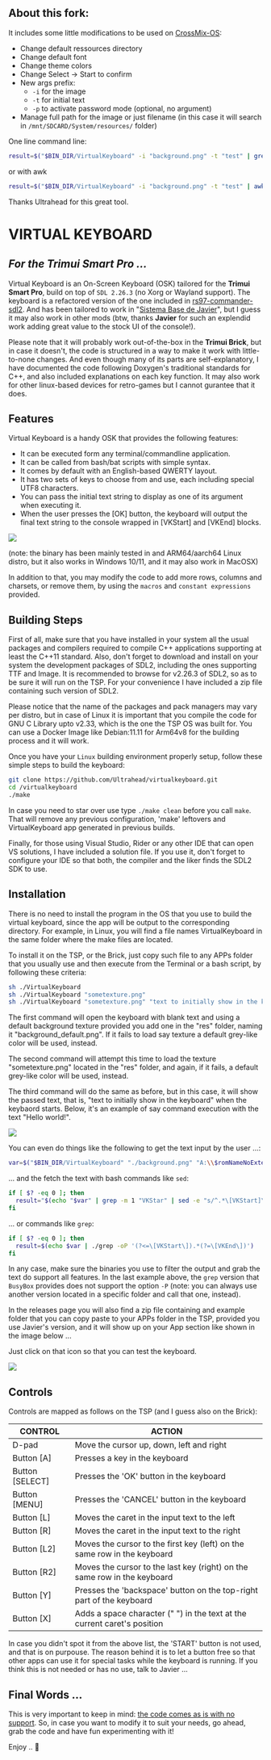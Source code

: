 ## About this fork:

It includes some little modifications to be used on [CrossMix-OS](https://github.com/cizia64/CrossMix-OS/):
- Change default ressources directory
- Change default font
- Change theme colors
- Change Select -> Start to confirm
- New args prefix:
  - `-i` for the image
  - `-t` for initial text
  - `-p` to activate password mode (optional, no argument)
- Manage full path for the image or just filename (in this case it will search in `/mnt/SDCARD/System/resources/` folder)



One line command line:
```sh
result=$("$BIN_DIR/VirtualKeyboard" -i "background.png" -t "test" | grep -o '\[VKStart\].*\[VKEnd\]' | sed -e 's/\[VKStart\]//' -e 's/\[VKEnd\]//')
```
or with awk
```sh
result=$("$BIN_DIR/VirtualKeyboard" -i "background.png" -t "test" | awk '/\[VKStart\]/ && /\[VKEnd\]/ { sub(/^.*\[VKStart\]/, ""); sub(/\[VKEnd\].*$/, ""); print; exit }')
```

Thanks Ultrahead for this great tool.


# VIRTUAL KEYBOARD
## _For the Trimui Smart Pro ..._

Virtual Keyboard is an On-Screen Keyboard (OSK) tailored for the __Trimui Smart Pro__, build on top of ```SDL 2.26.3``` (no Xorg or Wayland support). The keyboard is a refactored version of the one included in  [rs97-commander-sdl2](https://github.com/zfteam/rs97-commander-sdl2). And has been tailored to work in "[Sistema Base de Javier](https://web.telegram.org/a/#-1002392206061_143)", but I guess it may also work in other mods (btw, thanks __Javier__ for such an explendid work adding great value to the stock UI of the console!).

Please note that it will probably work out-of-the-box in the __Trimui Brick__, but in case it doesn't, the code is structured in a way to make it work with little-to-none changes. And even though many of its parts are self-explanatory, I have documented the code following Doxygen's traditional standards for C++, and also included explanations on each key function. It may also work for other linux-based devices for retro-games but I cannot gurantee that it does.

## Features

Virtual Keyboard is a handy OSK that provides the following features:

- It can be executed form any terminal/commandline application.
- It can be called from bash/bat scripts with simple syntax. 
- It comes by default with an English-based QWERTY layout.
- It has two sets of keys to choose from and use, each including special UTF8 characters.
- You can pass the initial text string to display as one of its argument when executing it.
- When the user presses the [OK] button, the keyboard will output the final text string to the console wrapped in [VKStart] and [VKEnd] blocks.

![](https://github.com/Ultrahead/virtualkeyboard/blob/main/screenshots/gif_virtualkeyboard.gif)

(note: the binary has been mainly tested in and ARM64/aarch64 Linux distro, but it also works in Windows 10/11, and it may also work in MacOSX)

In addition to that, you may modify the code to add more rows, columns and charsets, or remove them, by using the ```macros``` and ```constant expressions``` provided.

## Building Steps

First of all, make sure that you have installed in your system all the usual packages and compilers required to compile C++ applications supporting at least the C++11 standard. Also, don't forget to download and install on your system the development packages of SDL2, including the ones supporting TTF and Image. It is recommended to browse for v2.26.3 of SDL2, so as to be sure it will run on the TSP. For your convenience I have included a zip file containing such version of SDL2. 

Please notice that the name of the packages and pack managers may vary per distro, but in case of Linux it is important that you compile the code for GNU C Library upto v2.33, which is the one the TSP OS was built for. You can use a Docker Image like Debian:11.11 for Arm64v8 for the building process and it will work.

Once you have your ```Linux``` building environment properly setup, follow these simple steps to build the keyboard:

```sh
git clone https://github.com/Ultrahead/virtualkeyboard.git
cd /virtualkeyboard
./make
```

In case you need to star over use type ```./make clean``` before you call ```make```. That will remove any previous configuration, 'make' leftovers and VirtualKeyboard app generated in previous builds. 

Finally, for those using Visual Studio, Rider or any other IDE that can open VS solutions, I have included a solution file. If you use it, don't forget to configure your IDE so that both, the compiler and the liker finds the SDL2 SDK to use.

## Installation

There is no need to install the program in the OS that you use to build the virtual keyboard, since the app will be output to the corresponding directory. For example, in Linux, you will find a file names VirtualKeyboard in the same folder where the make files are located.

To install it on the TSP, or the Brick, just copy such file to any APPs folder that you usually use and then execute from the Terminal or a bash script, by following these criteria: 

```sh
sh ./VirtualKeyboard
sh ./VirtualKeyboard "sometexture.png"
sh ./VirtualKeyboard "sometexture.png" "text to initially show in the keyboard"
```

The first command will open the keyboard with blank text and using a default background texture provided you add one in the "res" folder, naming it "background_default.png". If it fails to load say texture a default grey-like color will be used, instead.

The second command will attempt this time to load the texture "sometexture.png" located in the "res" folder, and again, if it fails, a default grey-like color will be used, instead.

The third command will do the same as before, but in this case, it will show the passed text, that is, "text to initially show in the keyboard" when the keybaord starts. Below, it's an example of say command execution with the text "Hello world!".

![](https://github.com/Ultrahead/virtualkeyboard/blob/main/screenshots/img_helloworld.png)

You can even do things like the following to get the text input by the user ...:

```sh
var=$("$BIN_DIR/VirtualKeyboard" "./background.png" "A:\\$romNameNoExtension.PRG")
```

... and the fetch the text with bash commands like ```sed```:

```sh
if [ $? -eq 0 ]; then
  result="$(echo "$var" | grep -m 1 "VKStar" | sed -e "s/^.*\[VKStart]\([^\"]*\)\[VKEnd].*$/\1/i")"
fi
```

... or commands like ```grep```:

```sh
if [ $? -eq 0 ]; then
  result=$(echo $var | ./grep -oP '(?<=\[VKStart\]).*(?=\[VKEnd\])')
fi
```

In any case, make sure the binaries you use to filter the output and grab the text do support all features. In the last example above, the ```grep``` version that ```BusyBox``` provides does not support the option ```-P``` (note: you can always use another version located in a specific folder and call that one, instead).

In the releases page you will also find a zip file containing and example folder that you can copy paste to your APPs folder in the TSP, provided you use Javier's version, and it will show up on your App section like shown in the image below ...

Just click on that icon so that you can test the keyboard.

![](https://github.com/Ultrahead/virtualkeyboard/blob/main/screenshots/img_icon.png)

## Controls

Controls are mapped as follows on the TSP (and I guess also on the Brick):

|CONTROL|ACTION|
|-----|----------------|
|D-pad| Move the cursor up, down, left and right|
|Button [A]| Presses a key in the keyboard |
|Button [SELECT]| Presses the 'OK' button in the keyboard |
|Button [MENU]| Presses the 'CANCEL' button in the keyboard |
|Button [L]| Moves the caret in the input text to the left |
|Button [R]| Moves the caret in the input text to the right |
|Button [L2]| Moves the cursor to the first key (left) on the same row in the keyboard |
|Button [R2]| Moves the cursor to the last key (right) on the same row in the keyboard |
|Button [Y]| Presses the 'backspace' button on the top-right part of the keyboard |
|Button [X]| Adds a space character (" ") in the text at the current caret's position |

In case you didn't spot it from the above list, the 'START' button is not used, and that is on purpouse. The reason behind it is to let a button free so that other apps can use it for special tasks while the keyboard is running. If you think this is not needed or has no use, talk to Javier ... 

## Final Words ...

This is very important to keep in mind: <ins>the code comes as is with no support</ins>. So, in case you want to modify it to suit your needs, go ahead, grab the code and have fun experimenting with it!

Enjoy .. 🍻

